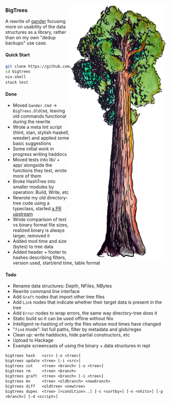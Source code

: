 <img align="right" src="bigtrees.png"></img>

### BigTrees

A rewrite of [gander](https://github.com/jefdaj/gander) focusing more on
usability of the data structures as a library, rather than on my own "dedup
backups" use case.


#### Quick Start

``` .sh
git clone https://github.com/jefdaj/bigtrees
cd bigtrees
nix-shell
stack test
```

#### Done

* Moved `Gander.Cmd` -> `BigTrees.OldCmd`, leaving old commands functional during the rewrite
* Wrote a meta lint script (hlint, stan, stylish-haskell, weeder) and applied some basic suggestions
* Some initial work in progress writing haddocs
* Moved tests into lib/ + app/ alongside the functions they test, wrote more of them
* Broke HashTree into smaller modules by operation: Build, Write, etc
* Rewrote my old directory-tree code using a typeclass, started [a PR upstream](https://github.com/jberryman/directory-tree/pull/18)
* Wrote comparison of text vs binary format file sizes, realized binary is always larger, removed it
* Added mod time and size (bytes) to tree data
* Added header + footer to hashes describing filters, version used, start/end time, table format


#### Todo

* Rename data structures: Depth, NFiles, NBytes
* Rewrite command line interface
* Add `Graft` nodes that import other tree files
* Add `Link` nodes that indicate whether their target data is present in the tree
* Add `Error` nodes to wrap errors, the same way directory-tree does it
* Static build so it can be used offline without Nix
* Intelligent re-hashing of only the files whose mod times have changed
* "`find` mode": list full paths, filter by metadata and glob/regex
* Clean up: write haddocks, hide partial constructors, etc
* Upload to Hackage
* Example screencasts of using the binary + data structures in repl

```
bigtrees hash   <src> [-o <tree>]
bigtrees update <tree> [-i <src>]
bigtrees cut    <tree> <branch> [-o <tree>]
bigtrees rm     <tree> <branch>
bigtrees graft  <tree> <branch> [-i <tree>]
bigtrees mv     <tree> <oldbranch> <newbranch>
bigtrees diff   <oldtree> <newtree>
bigtrees dupes  <tree> [<condition>..] [-s <sortby>] [-n <nhits>] [-p <branch>] [-d <script>]
```
